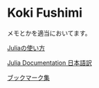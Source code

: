 # Koki Fushimi

メモとかを適当においてます。

[Juliaの使い方](./note/julia.html)

[Julia Documentation 日本語訳](./julia/release-0.6/index.html)

[ブックマーク集](./bookmark/index.html)

